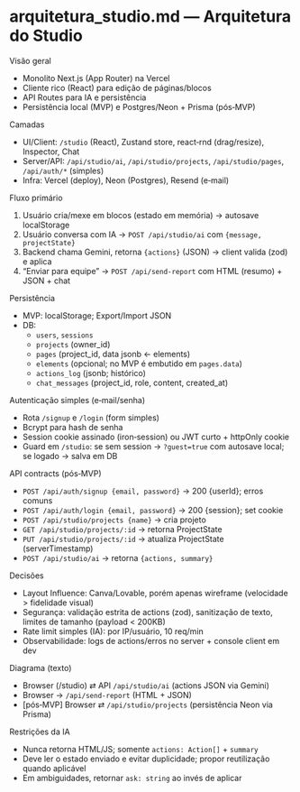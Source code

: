 # arquitetura_studio.md — Arquitetura do Studio

Visão geral
- Monolito Next.js (App Router) na Vercel
- Cliente rico (React) para edição de páginas/blocos
- API Routes para IA e persistência
- Persistência local (MVP) e Postgres/Neon + Prisma (pós‑MVP)

Camadas
- UI/Client: `/studio` (React), Zustand store, react‑rnd (drag/resize), Inspector, Chat
- Server/API: `/api/studio/ai`, `/api/studio/projects`, `/api/studio/pages`, `/api/auth/*` (simples)
- Infra: Vercel (deploy), Neon (Postgres), Resend (e‑mail)

Fluxo primário
1) Usuário cria/mexe em blocos (estado em memória) → autosave localStorage
2) Usuário conversa com IA → `POST /api/studio/ai` com `{message, projectState}`
3) Backend chama Gemini, retorna `{actions}` (JSON) → client valida (zod) e aplica
4) “Enviar para equipe” → `POST /api/send-report` com HTML (resumo) + JSON + chat

Persistência
- MVP: localStorage; Export/Import JSON
- DB: 
  - `users`, `sessions`
  - `projects` (owner_id)
  - `pages` (project_id, data jsonb ← elements)
  - `elements` (opcional; no MVP é embutido em `pages.data`)
  - `actions_log` (jsonb; histórico)
  - `chat_messages` (project_id, role, content, created_at)

Autenticação simples (e‑mail/senha)
- Rota `/signup` e `/login` (form simples)
- Bcrypt para hash de senha
- Session cookie assinado (iron‑session) ou JWT curto + httpOnly cookie
- Guard em `/studio`: se sem session → `?guest=true` com autosave local; se logado → salva em DB

API contracts (pós‑MVP)
- `POST /api/auth/signup {email, password}` → 200 {userId}; erros comuns
- `POST /api/auth/login {email, password}` → 200 {session}; set cookie
- `POST /api/studio/projects {name}` → cria projeto
- `GET /api/studio/projects/:id` → retorna ProjectState
- `PUT /api/studio/projects/:id` → atualiza ProjectState (serverTimestamp)
- `POST /api/studio/ai` → retorna `{actions, summary}`

Decisões
- Layout Influence: Canva/Lovable, porém apenas wireframe (velocidade > fidelidade visual)
- Segurança: validação estrita de actions (zod), sanitização de texto, limites de tamanho (payload < 200KB)
- Rate limit simples (IA): por IP/usuário, 10 req/min
- Observabilidade: logs de actions/erros no server + console client em dev

Diagrama (texto)
- Browser (/studio) ⇄ API `/api/studio/ai` (actions JSON via Gemini)
- Browser → `/api/send-report` (HTML + JSON)
- [pós‑MVP] Browser ⇄ `/api/studio/projects` (persistência Neon via Prisma)

Restrições da IA
- Nunca retorna HTML/JS; somente `actions: Action[]` + `summary`
- Deve ler o estado enviado e evitar duplicidade; propor reutilização quando aplicável
- Em ambiguidades, retornar `ask: string` ao invés de aplicar

